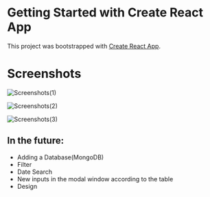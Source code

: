 # Getting Started with Create React App

This project was bootstrapped with [Create React App](https://github.com/facebook/create-react-app).

# Screenshots
![Screenshots(1)](https://user-images.githubusercontent.com/51622640/174816147-5f1628f7-4776-4403-ac0f-7ee68b30baed.png)

![Screenshots(2)](https://user-images.githubusercontent.com/51622640/174816992-3a7741fa-29b6-4b3f-aac6-237dd980d39d.png)

![Screenshots(3)](https://user-images.githubusercontent.com/51622640/174817079-3ef76bc8-f582-43c5-8040-b19628673902.png)



## In the future:
- Adding a Database(MongoDB)
- Filter
- Date Search
- New inputs in the modal window according to the table
- Design
